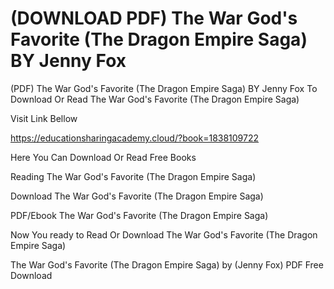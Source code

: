 # (DOWNLOAD PDF) The War God's Favorite (The Dragon Empire Saga) BY Jenny Fox
(PDF) The War God's Favorite (The Dragon Empire Saga) BY Jenny Fox
To Download Or Read The War God's Favorite (The Dragon Empire Saga)

Visit Link Bellow

https://educationsharingacademy.cloud/?book=1838109722

Here You Can Download Or Read Free Books

Reading The War God's Favorite (The Dragon Empire Saga)

Download The War God's Favorite (The Dragon Empire Saga)

PDF/Ebook The War God's Favorite (The Dragon Empire Saga)

Now You ready to Read Or Download The War God's Favorite (The Dragon Empire Saga)

The War God's Favorite (The Dragon Empire Saga) by (Jenny Fox) PDF Free Download
